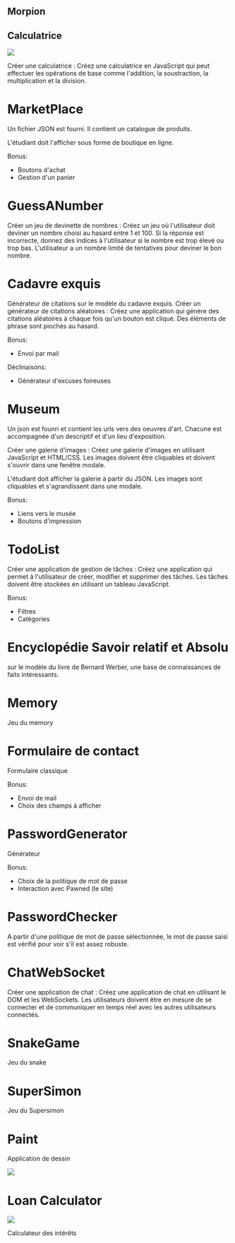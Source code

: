 

## Morpion

## Calculatrice

![](readme_docs/calculatrice.png)

Créer une calculatrice : Créez une calculatrice en JavaScript qui peut effectuer les opérations de base comme l'addition, la soustraction, la multiplication et la division.

# MarketPlace

Un fichier JSON est fourni.
Il contient un catalogue de produits.

L'étudiant doit l'afficher sous forme de boutique en ligne.

Bonus:
- Boutons d'achat
- Gestion d'un panier

# GuessANumber

Créer un jeu de devinette de nombres : Créez un jeu où l'utilisateur doit deviner un nombre choisi au hasard entre 1 et 100. Si la réponse est incorrecte, donnez des indices à l'utilisateur si le nombre est trop élevé ou trop bas. L'utilisateur a un nombre limité de tentatives pour deviner le bon nombre.

# Cadavre exquis

Générateur de citations sur le modèle du cadavre exquis.
Créer un générateur de citations aléatoires : Créez une application qui génère des citations aléatoires à chaque fois qu'un bouton est cliqué.
Des éléments de phrase sont piochés au hasard.

Bonus:
- Envoi par mail

Déclinaisons:
- Générateur d'excuses foireuses

# Museum

Un json est founri et contient les urls vers des oeuvres d'art.
Chacune est accompagnée d'un descriptif et d'un lieu d'exposition.

Créer une galerie d'images : Créez une galerie d'images en utilisant JavaScript et HTML/CSS. Les images doivent être cliquables et doivent s'ouvrir dans une fenêtre modale.

L'étudiant doit afficher la galerie à partir du JSON.
Les images sont cliquables et s'agrandissent dans une modale.

Bonus:
- Liens vers le musée
- Boutons d'impression

# TodoList

Créer une application de gestion de tâches : Créez une application qui permet à l'utilisateur de créer, modifier et supprimer des tâches. Les tâches doivent être stockées en utilisant un tableau JavaScript.

Bonus:
- Filtres
- Catégories

# Encyclopédie Savoir relatif et Absolu

sur le modèle du livre de Bernard Werber, une base de connaissances de faits intéressants.

# Memory

Jeu du memory

# Formulaire de contact

Formulaire classique

Bonus:
- Envoi de mail
- Choix des champs à afficher

# PasswordGenerator

Générateur

Bonus:
- Choix de la politique de mot de passe
- Interaction avec Pawned (le site)

# PasswordChecker

A partir d'une politique de mot de passe sélectionnée, le mot de passe saisi est vérifié pour voir s'il est assez robuste.

# ChatWebSocket

Créer une application de chat : Créez une application de chat en utilisant le DOM et les WebSockets. Les utilisateurs doivent être en mesure de se connecter et de communiquer en temps réel avec les autres utilisateurs connectés.

# SnakeGame

Jeu du snake

# SuperSimon

Jeu du Supersimon

# Paint

Application de dessin

![](readme_docs/paint.png)

# Loan Calculator

![](readme_docs/loancalculator.png)

Calculateur des intérêts